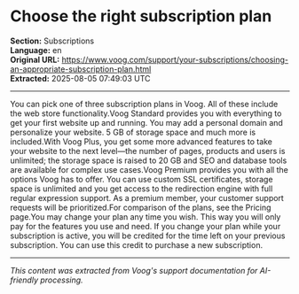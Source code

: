 # Choose the right subscription plan

**Section:** Subscriptions  
**Language:** en  
**Original URL:** https://www.voog.com/support/your-subscriptions/choosing-an-appropriate-subscription-plan.html  
**Extracted:** 2025-08-05 07:49:03 UTC

---

You can pick one of three subscription plans in Voog. All of these include the web store functionality.Voog Standard provides you with everything to get your first website up and running. You may add a personal domain and personalize your website. 5 GB of storage space and much more is included.With Voog Plus, you get some more advanced features to take your website to the next level—the number of pages, products and users is unlimited; the storage space is raised to 20 GB and SEO and database tools are available for complex use cases.Voog Premium provides you with all the options Voog has to offer. You can use custom SSL certificates, storage space is unlimited and you get access to the redirection engine with full regular expression support. As a premium member, your customer support requests will be prioritized.For comparison of the plans, see the Pricing page.You may change your plan any time you wish. This way you will only pay for the features you use and need. If you change your plan while your subscription is active, you will be credited for the time left on your previous subscription. You can use this credit to purchase a new subscription.

---

*This content was extracted from Voog's support documentation for AI-friendly processing.*
